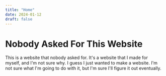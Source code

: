```yaml
---
title: "Home"
date: 2024-01-12
draft: false
---
```


# Nobody Asked For This Website

This is a website that nobody asked for. It's a website that I made for myself, and I'm not sure why. I guess I just wanted to make a website. I'm not sure what I'm going to do with it, but I'm sure I'll figure it out eventually.
